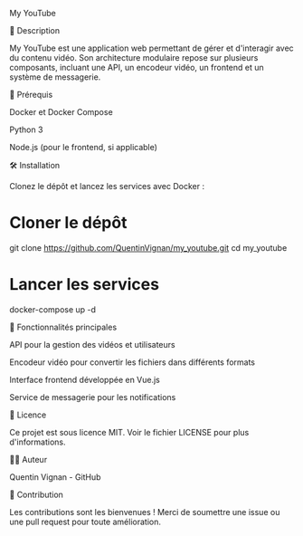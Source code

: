 My YouTube

📄 Description

My YouTube est une application web permettant de gérer et d'interagir avec du contenu vidéo. Son architecture modulaire repose sur plusieurs composants, incluant une API, un encodeur vidéo, un frontend et un système de messagerie.

🔧 Prérequis

Docker et Docker Compose

Python 3

Node.js (pour le frontend, si applicable)

🛠 Installation

Clonez le dépôt et lancez les services avec Docker :

# Cloner le dépôt
git clone https://github.com/QuentinVignan/my_youtube.git
cd my_youtube

# Lancer les services
docker-compose up -d

🚀 Fonctionnalités principales

API pour la gestion des vidéos et utilisateurs

Encodeur vidéo pour convertir les fichiers dans différents formats

Interface frontend développée en Vue.js

Service de messagerie pour les notifications

📜 Licence

Ce projet est sous licence MIT. Voir le fichier LICENSE pour plus d'informations.

👨‍💻 Auteur

Quentin Vignan - GitHub

🔄 Contribution

Les contributions sont les bienvenues ! Merci de soumettre une issue ou une pull request pour toute amélioration.

